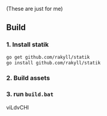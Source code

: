 (These are just for me)

## Build
### 1. Install statik

```bash
go get github.com/rakyll/statik
go install github.com/rakyll/statik
```

### 2. Build assets

### 3. run `build.bat`




viLdvCHl